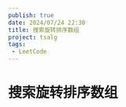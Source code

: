 ```yaml
---
publish: true
date: 2024/07/24 22:30
title: 搜索旋转排序数组
project: tsalg
tags:
 - LeetCode
---
```


# 搜索旋转排序数组
